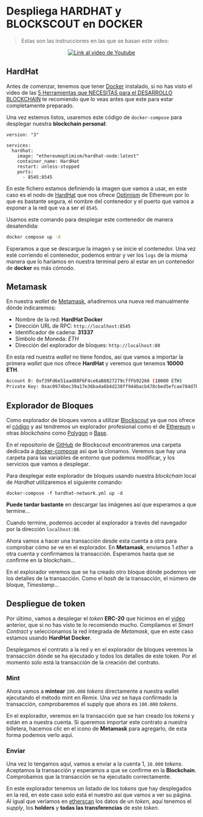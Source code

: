 # Despliega HARDHAT y BLOCKSCOUT en DOCKER

> Estas son las instrucciones en las que se basan este vídeo:

<p align="center">
  <a href="https://www.youtube.com/watch?v=WfnQ3i8emDY">
    <img src="https://img.youtube.com/vi/WfnQ3i8emDY/hqdefault.jpg" alt="Link al video de Youtube">
  </a>
</p>

## HardHat

Antes de comenzar, tenemos que tener [Docker](https://www.docker.com/) instalado, si no has visto el video de las [5 Herramientas que NECESITAS para el DESARROLLO BLOCKCHAIN](https://youtu.be/wZu1gKwz8V8) te recomiendo que lo veas antes que este para estar completamente preparado.

Una vez estemos listos, usaremos este código de `docker-compose` para desplegar nuestra **blockchain personal**:

```solidity
version: "3"

services:
  hardhat:
    image: "ethereumoptimism/hardhat-node:latest"
    container_name: HardHat
    restart: unless-stopped
    ports:
      - 8545:8545
```

En este fichero estamos definiendo la imagen que vamos a usar, en este caso es el nodo de [HardHat](https://hardhat.org/) que nos ofrece [Optimism](https://hub.docker.com/r/ethereumoptimism/hardhat-node) de Ethereum por lo que es bastante segura, el nombre del contenedor y el puerto que vamos a exponer a la red que va a ser el `8545`.

Usamos este comando para desplegar este contenedor de manera desatendida:

```bash
docker compose up -d
```

Esperamos a que se descargue la imagen y se inicie el contenedor. Una vez esté corriendo el contenedor, podemos entrar y ver los `logs` de la misma manera que lo haríamos en nuestra terminal pero al estar en un contenedor de **docker** es más cómodo.

## Metamask

En nuestra _wallet_ de [Metamask](https://metamask.io/), añadiremos una nueva red manualmente dónde indicaremos:

- Nombre de la red: **HardHat Docker**
- Dirección URL de RPC: `http://localhost:8545`
- Identificador de cadena: **31337**
- Símbolo de Moneda: _ETH_
- Dirección del explorador de bloques: `http://localhost:80`

En esta red nuestra _wallet_ no tiene fondos, así que vamos a importar la primera _wallet_ que nos ofrece **HardHat** y veremos que tenemos **10000 ETH**.

```bash
Account 0: 0xf39Fd6e51aad88F6F4ce6aB8827279cffFb92266 (10000 ETH)
Private Key: 0xac0974bec39a17e36ba4a6b4d238ff944bacb478cbed5efcae784d7bf4f2ff80
```

## Explorador de Bloques

Como explorador de bloques vamos a utilizar [Blockscout](https://www.blockscout.com/) ya que nos ofrece el [código](https://github.com/blockscout/blockscout/tree/master/docker-compose) y así tendremos un explorador profesional como el de [Ethereum](https://eth.blockscout.com/) u otras _blockchains_ como [Polygon](https://polygon.blockscout.com/) o [Base](https://base.blockscout.com/).

En el repositorio de [GitHub](https://github.com/blockscout/blockscout/tree/master/docker-compose) de Blockscout encontraremos una carpeta dedicada a [docker-compose](https://github.com/blockscout/blockscout/tree/master/docker-compose) así que la clonamos. Veremos que hay una carpeta para las variables de entorno que podemos modificar, y los servicios que vamos a desplegar.

Para desplegar este explorador de bloques usando nuestra _blockchain_ local de _Hardhat_ utilizaremos el siguiente comando:

```solidity
docker-compose -f hardhat-network.yml up -d
```

**Puede tardar bastante** en descargar las imágenes así que esperamos a que termine…

Cuando termine, podemos acceder al explorador a través del navegador por la dirección `localhost:80`.

Ahora vamos a hacer una transacción desde esta cuenta a otra para comprobar cómo se ve en el explorador. En **Metamask**, enviamos 1 _ether_ a otra cuenta y confirmamos la transacción. Esperamos hasta que se confirme en la blockchain…

En el explorador veremos que se ha creado otro bloque dónde podemos ver los detalles de la transacción. Como el _hash_ de la transacción, el número de bloque, _Timestamp_…

## Despliegue de token

Por último, vamos a desplegar el _token_ **ERC-20** que hicimos en el [video](https://www.youtube.com/watch?v=-VRQEfDNXTqI) anterior, que si no has visto te lo recomiendo mucho. Compilamos el _Smart Contract_ y seleccionamos la red integrada de _Metamask_, que en este caso estamos usando **HardHat Docker**.

Desplegamos el contrato a la red y en el explorador de bloques veremos la transacción dónde se ha ejecutado y todos los detalles de este token. Por el momento solo está la transacción de la creación del contrato.

### Mint

Ahora vamos a **mintear** `100.000` _tokens_ directamente a nuestra wallet ejecutando el método mint en _Remix_. Una vez se haya confirmado la transacción, comprobaremos el supply que ahora es `100.000` _tokens_.

En el explorador, veremos en la transacción que se han creado los _tokens_ y están en a nuestra cuenta. Si queremos importar este contrato a nuestra billetera, hacemos _clic_ en el icono de **Metamask** para agregarlo, de esta forma podemos verlo aquí.

### Enviar

Una vez lo tengamos aquí, vamos a enviar a la cuenta 1, `10.000` _tokens_. Aceptamos la transacción y esperamos a que se confirme en la **Blockchain**. Comprobamos que la transacción se ha ejecutado correctamente.

En este explorador tenemos un listado de los _tokens_ que hay desplegados en la red, en este caso solo está el nuestro así que vamos a ver su página. Al igual que veríamos en [etherscan](https://etherscan.io/) los datos de un _token_, aquí tenemos el _supply_, los **holders** y **todas las transferencias** de este _token_.
